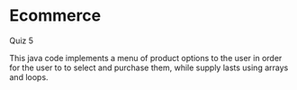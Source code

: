 # Ecommerce
Quiz 5

This java code implements a menu of product options to the user in order for the user to to select and purchase them, while supply lasts using arrays and loops. 
